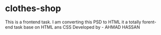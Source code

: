 # clothes-shop
This is a frontend task. I am converting this PSD to HTML it a totally forent-end task base on HTML ans CSS
Developed by - AHMAD HASSAN